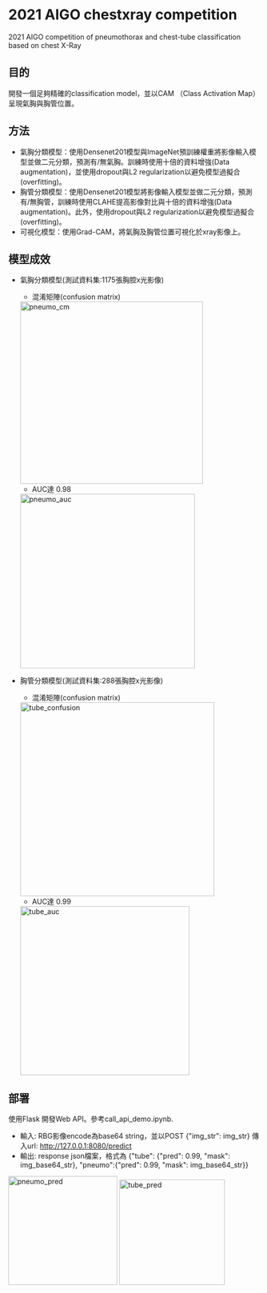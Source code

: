 # 2021 AIGO chestxray competition
2021 AIGO competition of pneumothorax and chest-tube classification based on chest X-Ray

## 目的
開發一個足夠精確的classification model，並以CAM （Class Activation Map） 呈現氣胸與胸管位置。

## 方法
- 氣胸分類模型：使用Densenet201模型與ImageNet預訓練權重將影像輸入模型並做二元分類，預測有/無氣胸。訓練時使用十倍的資料增強(Data augmentation)，並使用dropout與L2 regularization以避免模型過擬合(overfitting)。
- 胸管分類模型：使用Densenet201模型將影像輸入模型並做二元分類，預測有/無胸管，訓練時使用CLAHE提高影像對比與十倍的資料增強(Data augmentation)。此外，使用dropout與L2 regularization以避免模型過擬合(overfitting)。
- 可視化模型：使用Grad-CAM，將氣胸及胸管位置可視化於xray影像上。

## 模型成效
- 氣胸分類模型(測試資料集:1175張胸腔x光影像)
  - 混淆矩陣(confusion matrix)<br>
  <img width="365" alt="pneumo_cm" src="https://user-images.githubusercontent.com/44295049/137433836-16b13848-d1fa-4a44-9b24-da1bd74b604f.png">

  - AUC達 0.98
  <img width="349" alt="pneumo_auc" src="https://user-images.githubusercontent.com/44295049/137433852-57f7eee2-061c-4209-a102-075e06daa14d.png">

- 胸管分類模型(測試資料集:288張胸腔x光影像)
  - 混淆矩陣(confusion matrix)<br>
  <img width="388" alt="tube_confusion" src="https://user-images.githubusercontent.com/44295049/137432791-d4fb767e-42cb-4ee9-a46f-344cf6b1f405.png">
  
  - AUC達 0.99
  
  <img width="338" alt="tube_auc" src="https://user-images.githubusercontent.com/44295049/137433302-59e3c93a-3aec-43ee-93ff-503778558e35.png">

## 部署
使用Flask 開發Web API。參考call_api_demo.ipynb.
- 輸入: RBG影像encode為base64 string，並以POST {"img_str": img_str} 傳入url: http://127.0.0.1:8080/predict
- 輸出: response json檔案，格式為 {"tube": {"pred": 0.99, "mask": img_base64_str}, "pneumo":{"pred": 0.99, "mask": img_base64_str}}

<img width="218" alt="pneumo_pred" src="https://user-images.githubusercontent.com/44295049/137435115-cac41404-863a-4b96-b4ed-2ed1d1190106.png">
<img width="211" alt="tube_pred" src="https://user-images.githubusercontent.com/44295049/137435116-11167051-11a0-4531-93df-cdd6d7d75462.png">

